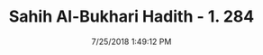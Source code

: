 ---
title        : "Sahih Al-Bukhari Hadith - 1. 284"
date         : 7/25/2018 1:49:12 PM
draft        : false
type         : "hadith"
layout       : "hadith"
BookCode     : "SHB"
VolumeNumber : "1"
HadithNumber : "284"
categories  :  ["Ghusl-A Junub staying home only with ablution"]
tags  :  ["Abu Salama"]
---
